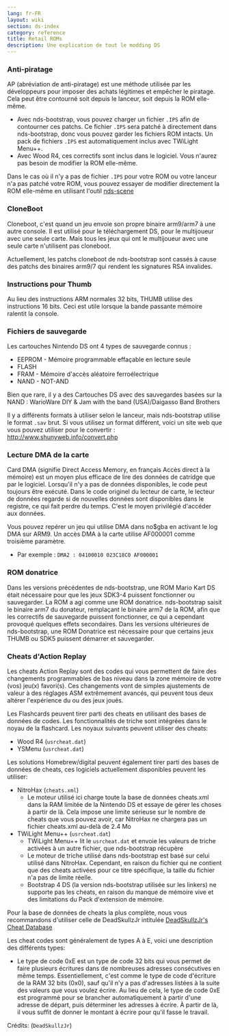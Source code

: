 ```yaml
---
lang: fr-FR
layout: wiki
section: ds-index
category: reference
title: Retail ROMs
description: Une explication de tout le modding DS
---
```


### Anti-piratage

AP (abréviation de anti-piratage) est une méthode utilisée par les développeurs pour imposer des achats légitimes et empêcher le piratage. Cela peut être contourné soit depuis le lanceur, soit depuis la ROM elle-même.

- Avec nds-bootstrap, vous pouvez charger un fichier `.IPS` afin de contourner ces patchs. Ce fichier `.IPS` sera patché à directement dans nds-bootstrap, donc vous pouvez garder les fichiers ROM intacts. Un pack de fichiers `.IPS` est automatiquement inclus avec TWiLight Menu++.
- Avec Wood R4, ces correctifs sont inclus dans le logiciel. Vous n'aurez pas besoin de modifier la ROM elle-même.

Dans le cas où il n'y a pas de fichier `.IPS` pour votre ROM ou votre lanceur n'a pas patché votre ROM, vous pouvez essayer de modifier directement la ROM elle-même en utilisant l'outil [nds-scene](https://gbatemp.net/download/retrogamefan-nds-rom-tool-v1-0_b1215.35735/)

### CloneBoot

Cloneboot, c'est quand un jeu envoie son propre binaire arm9/arm7 à une autre console. Il est utilisé pour le téléchargement DS, pour le multijoueur avec une seule carte. Mais tous les jeux qui ont le multijoueur avec une seule carte n'utilisent pas cloneboot.

Actuellement, les patchs cloneboot de nds-bootstrap sont cassés à cause des patchs des binaires arm9/7 qui rendent les signatures RSA invalides.

### Instructions pour Thumb
Au lieu des instructions ARM normales 32 bits, THUMB utilise des instructions 16 bits. Ceci est utile lorsque la bande passante mémoire ralentit la console.

### Fichiers de sauvegarde
Les cartouches Nintendo DS ont 4 types de sauvegarde connus :

- EEPROM - Mémoire programmable effaçable en lecture seule
- FLASH
- FRAM - Mémoire d'accès aléatoire ferroélectrique
- NAND - NOT-AND

Bien que rare, il y a des Cartouches DS avec des sauvegardes basées sur la NAND : WarioWare DIY & Jam with the band (USA)/Daigasso Band Brothers

Il y a différents formats à utiliser selon le lanceur, mais nds-bootstrap utilise le format `.sav` brut. Si vous utilisez un format différent, voici un site web que vous pouvez utiliser pour le convertir : http://www.shunyweb.info/convert.php

### Lecture DMA de la carte
Card DMA (signifie Direct Access Memory, en français Accès direct à la mémoire) est un moyen plus efficace de lire des données de catridge que par le logiciel. Lorsqu'il n'y a pas de données disponibles, le code peut toujours être exécuté. Dans le code originel du lecteur de carte, le lecteur de données regarde si de nouvelles données sont disponibles dans le registre, ce qui fait perdre du temps. C'est le moyen privilégié d'accéder aux données.

Vous pouvez repérer un jeu qui utilise DMA dans no$gba en activant le log DMA sur ARM9. Un accès DMA à la carte utilise AF000001 comme troisième paramètre.
- Par exemple : `DMA2 : 04100010 023C18C0 AF000001`

### ROM donatrice

Dans les versions précédentes de nds-bootstrap, une ROM Mario Kart DS était nécessaire pour que les jeux SDK3-4 puissent fonctionner ou sauvegarder. La ROM a agi comme une ROM donatrice. nds-bootstrap saisit le binaire arm7 du donateur, remplaçant le binaire arm7 de la ROM, afin que les correctifs de sauvegarde puissent fonctionner, ce qui a cependant provoqué quelques effets secondaires. Dans les versions ultérieures de nds-bootstrap, une ROM Donatrice est nécessaire pour que certains jeux THUMB ou SDK5 puissent démarrer et sauvegarder.

### Cheats d'Action Replay

Les cheats Action Replay sont des codes qui vous permettent de faire des changements programmables de bas niveau dans la zone mémoire de votre (vos) jeu(x) favori(s). Ces changements vont de simples ajustements de valeur à des réglages ASM extrêmement avancés, qui peuvent tous deux altérer l'expérience du ou des jeux joués.

Les Flashcards peuvent tirer parti des cheats en utilisant des bases de données de codes. Les fonctionnalités de triche sont intégrées dans le noyau de la flashcard. Les noyaux suivants peuvent utiliser des cheats:
- Wood R4 (`usrcheat.dat`)
- YSMenu (`usrcheat.dat`)

Les solutions Homebrew/digital peuvent également tirer parti des bases de données de cheats, ces logiciels actuellement disponibles peuvent les utiliser:
- NitroHax (`cheats.xml`)
  - Le moteur utilisé ici charge toute la base de données cheats.xml dans la RAM limitée de la Nintendo DS et essaye de gérer les choses à partir de là. Cela impose une limite sérieuse sur le nombre de cheats que vous pouvez avoir, car NitroHax ne chargera pas un fichier cheats.xml au-delà de 2.4 Mo
- TWiLight Menu++ (`usrcheat.dat`)
  - TWiLight Menu++ lit le `usrcheat.dat` et envoie les valeurs de triche activées à un autre fichier, que nds-bootstrap récupère
  - Le moteur de triche utilisé dans nds-bootstrap est basé sur celui utilisé dans NitroHax. Cependant, en raison du fichier qui ne contient que des cheats activées pour ce titre spécifique, la taille du fichier n'a pas de limite réelle.
  - Bootstrap 4 DS (la version nds-bootstrap utilisée sur les linkers) ne supporte pas les cheats, en raison du manque de mémoire vive et des limitations du Pack d'extension de mémoire.

Pour la base de données de cheats la plus complète, nous vous recommandons d'utiliser celle de DeadSkullzJr intitulée [DeadSkullzJr's Cheat Database](https://gbatemp.net/threads/deadskullzjrs-nds-cheat-databases.488711/page-38#post-9090779)

Les cheat codes sont généralement de types A à E, voici une description des différents types:

- Le type de code 0xE est un type de code 32 bits qui vous permet de faire plusieurs écritures dans de nombreuses adresses consécutives en même temps. Essentiellement, c'est comme le type de code d'écriture de la RAM 32 bits (0x0), sauf qu'il n'y a pas d'adresses listées à la suite des valeurs que vous voulez écrire. Au lieu de cela, le type de code 0xE est programmé pour se brancher automatiquement à partir d'une adresse de départ, puis déterminer les adresses à écrire. À partir de là, il vous suffit de donner le montant à écrire pour qu'il fasse le travail.

Crédits: (`DeadSkullzJr`)
